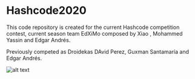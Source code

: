 # Hashcode2020

This code repository is created for the current Hashcode competition contest, current season team EdXiMo composed by Xiao , Mohammed Yassin and Edgar Andrés.

Previously competed as Droidekas DAvid Perez, Guxman Santamaría and Edgar Andrés.

![alt text](https://github.com/EdgarAndresSantamaria/Hashcode2020/blob/master/certificate2019.png)
